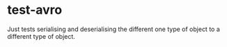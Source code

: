 # test-avro

Just tests serialising and deserialising the different one type of object
to a different type of object.
